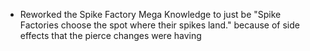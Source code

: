 - Reworked the Spike Factory Mega Knowledge to just be "Spike Factories choose the spot where their spikes land." because of side effects that the pierce changes were having